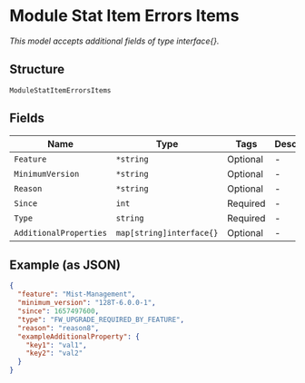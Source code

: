 
# Module Stat Item Errors Items

*This model accepts additional fields of type interface{}.*

## Structure

`ModuleStatItemErrorsItems`

## Fields

| Name | Type | Tags | Description |
|  --- | --- | --- | --- |
| `Feature` | `*string` | Optional | - |
| `MinimumVersion` | `*string` | Optional | - |
| `Reason` | `*string` | Optional | - |
| `Since` | `int` | Required | - |
| `Type` | `string` | Required | - |
| `AdditionalProperties` | `map[string]interface{}` | Optional | - |

## Example (as JSON)

```json
{
  "feature": "Mist-Management",
  "minimum_version": "128T-6.0.0-1",
  "since": 1657497600,
  "type": "FW_UPGRADE_REQUIRED_BY_FEATURE",
  "reason": "reason8",
  "exampleAdditionalProperty": {
    "key1": "val1",
    "key2": "val2"
  }
}
```

